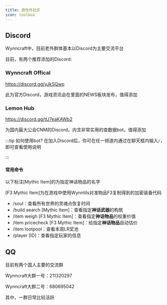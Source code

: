 ```yaml
---
title: 游戏外社区
icon: toolbox
---
```


## Discord
Wynncraft中，目前老外群体基本以Discord为主要交流平台

目前，有两个推荐添加的Discord:

### Wynncraft Offical
<https://discord.gg/yJkSQwp>

此为官方Discord，游戏资讯会在里面的NEWS板块发布，值得添加

### Lemon Hub
<https://discord.gg/tU7eaKAWb2>

为国内最大公会CNM的Discord，内含非常实用的查数据bot，值得添加

:::tip 如何使用bot?
在加入Discord后，你可在任一频道内通过在聊天框内输入`/`，即可查看使用说明

:::
#### 常用命令
以下标注[Mythic Item]的为指定神话物品的名字

[F3 Mythic Item]为在游戏中使用Wynntils对准物品F3复制得到的加密装备代码

+ /soul：查看所有世界的灵魂点恢复时间
+ /build search [Mythic Item]：查看指定**神话武器**的构筑
+ /item weigh [F3 Mythic Item]：查看指定**神话物品**的权重价值
+ /item pricecheck [F3 Mythic Item]：给指定**神话物品**自动估价
+ /item lootpool：查看本周LR奖池
+ /player \[ID\]：查看指定玩家的信息
## QQ
目前有两个国人主要的交流群

Wynncraft大群一号：211320297

Wynncraft大群二号：680695042

其中，一群日常比较活跃